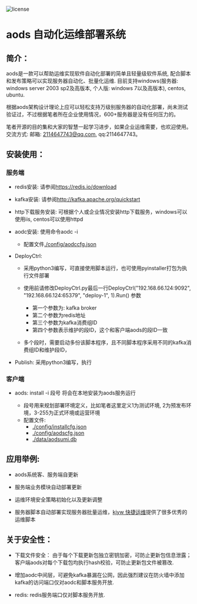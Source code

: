 ![license](https://img.shields.io/badge/license-MIT-brightgreen.svg)
# aods 自动化运维部署系统
## 简介：
aods是一款可以帮助运维实现软件自动化部署的简单且轻量级软件系统, 配合脚本和发布策略可以实现服务器自动化、批量化运维. 目前支持windows(服务器: windows server 2003 sp2及高版本, 个人版: windows 7以及高版本), centos, ubuntu.

根据aods架构设计理论上应可以轻松支持万级别服务器的自动化部署，尚未测试验证过，不过根据笔者所在企业使用情况，600+服务器是没有任何压力的。

笔者开源的目的集和大家的智慧一起学习进步，如果企业运维需要，也欢迎使用。交流方式: 邮箱: 2114647743@qq.com, qq:2114647743。

## 安装使用：
### 服务端  
* redis安装: 请参阅<https://redis.io/download>
   
* kafka安装: 请参阅<http://kafka.apache.org/quickstart>
   
* http下载服务安装: 可根据个人或企业情况安装http下载服务，windows可以使用iis, centos可以使用httpd
   
* aodc安装: 使用命令aodc -i
  - 配置文件[./config/aodccfg.json](config/aodccfg.json "aodc服务配置文件")

* DeployCtrl: 
   - 采用python3编写，可直接使用脚本运行，也可使用pyinstaller打包为执行文件部署

   - 使用前请修改DeployCtrl.py最后一行DeployCtrl("192.168.66.124:9092", "192.168.66.124:65379", "deploy-1", 1).Run() 参数
      + 第一个参数为: kafka broker
      + 第二个参数为redis地址
      + 第三个参数为kafka消费组ID
      + 第四个参数表示维护的段ID，这个和客户端aods的段ID一致
   - 多个段时，需要启动多份该脚本程序，且不同脚本程序采用不同的kafka消费组ID和维护段ID，
      
    
* Publish: 采用python3编写，执行

### 客户端
* aods: install -i 段号 将会在本地安装为aods服务运行

  - 段号用来规划部署环境定义，比如笔者这里定义1为测试环境, 2为预发布环境，3-255为正式环境或运营环境
  - 配置文件: 
    + [./config/installcfg.json](config/installcfg.json "安装程序配置文件")
    + [./config/aodscfg.json](config/aodscfg.json "部署服务客户端配置文件")
    + [./data/aodsumi.db](data/aodsumi.db "部署服务管理项目数据文件")

## 应用举例:
* aods系统客、服务端自更新

* 服务端业务模块自动部署更新

* 运维环境安全策略初始化以及更新调整

* 服务器脚本自动部署实现服务器批量运维，[kjyw 快捷运维](https://github.com/aqzt/kjyw)提供了很多优秀的运维脚本

## 关于安全性：
* 下载文件安全： 由于每个下载更新包独立密钥加密，可防止更新包信息泄露；客户端aods对每个下载包均执行hash校验，可防止更新包文件被篡改.

* 增加aodc中间层，可避免kafka暴漏在公网，因此强烈建议在防火墙中添加kafka的访问端口仅对aodc和脚本服务开放.

* redis: redis服务端口仅对脚本服务开放.


